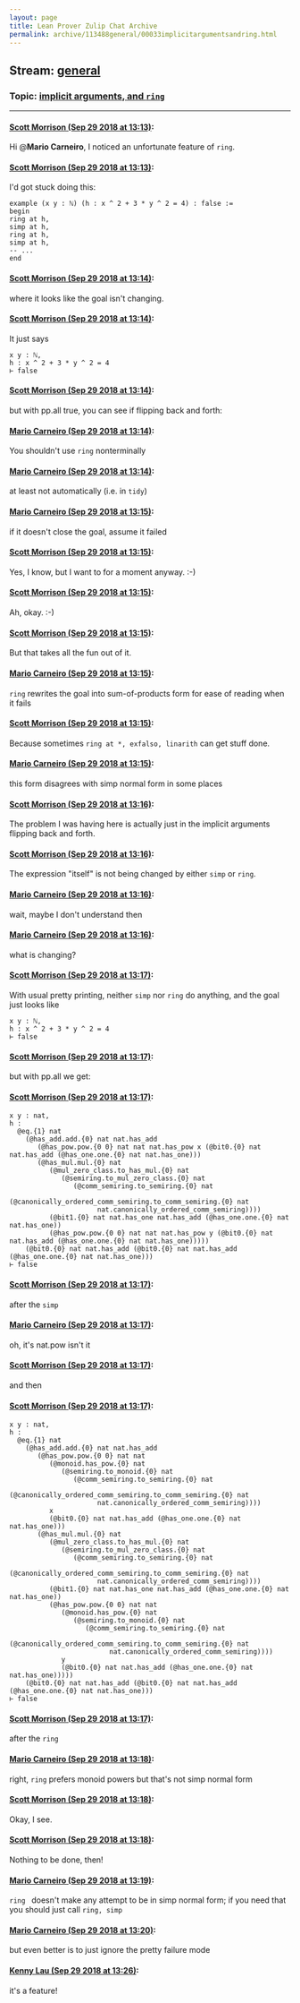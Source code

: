 ```yaml
---
layout: page
title: Lean Prover Zulip Chat Archive 
permalink: archive/113488general/00033implicitargumentsandring.html
---
```


## Stream: [general](index.html)
### Topic: [implicit arguments, and `ring`](00033implicitargumentsandring.html)

---

#### [Scott Morrison (Sep 29 2018 at 13:13)](https://leanprover.zulipchat.com/#narrow/stream/113488-general/topic/implicit%20arguments%2C%20and%20%60ring%60/near/134878744):
Hi @**Mario Carneiro**, I noticed an unfortunate feature of `ring`.

#### [Scott Morrison (Sep 29 2018 at 13:13)](https://leanprover.zulipchat.com/#narrow/stream/113488-general/topic/implicit%20arguments%2C%20and%20%60ring%60/near/134878745):
I'd got stuck doing this:
```
example (x y : ℕ) (h : x ^ 2 + 3 * y ^ 2 = 4) : false :=
begin
ring at h,
simp at h,
ring at h,
simp at h,
-- ...
end
```

#### [Scott Morrison (Sep 29 2018 at 13:14)](https://leanprover.zulipchat.com/#narrow/stream/113488-general/topic/implicit%20arguments%2C%20and%20%60ring%60/near/134878784):
where it looks like the goal isn't changing.

#### [Scott Morrison (Sep 29 2018 at 13:14)](https://leanprover.zulipchat.com/#narrow/stream/113488-general/topic/implicit%20arguments%2C%20and%20%60ring%60/near/134878788):
It just says 
```
x y : ℕ,
h : x ^ 2 + 3 * y ^ 2 = 4
⊢ false
```

#### [Scott Morrison (Sep 29 2018 at 13:14)](https://leanprover.zulipchat.com/#narrow/stream/113488-general/topic/implicit%20arguments%2C%20and%20%60ring%60/near/134878791):
but with pp.all true, you can see if flipping back and forth:

#### [Mario Carneiro (Sep 29 2018 at 13:14)](https://leanprover.zulipchat.com/#narrow/stream/113488-general/topic/implicit%20arguments%2C%20and%20%60ring%60/near/134878803):
You shouldn't use `ring` nonterminally

#### [Mario Carneiro (Sep 29 2018 at 13:14)](https://leanprover.zulipchat.com/#narrow/stream/113488-general/topic/implicit%20arguments%2C%20and%20%60ring%60/near/134878808):
at least not automatically (i.e. in `tidy`)

#### [Mario Carneiro (Sep 29 2018 at 13:15)](https://leanprover.zulipchat.com/#narrow/stream/113488-general/topic/implicit%20arguments%2C%20and%20%60ring%60/near/134878815):
if it doesn't close the goal, assume it failed

#### [Scott Morrison (Sep 29 2018 at 13:15)](https://leanprover.zulipchat.com/#narrow/stream/113488-general/topic/implicit%20arguments%2C%20and%20%60ring%60/near/134878817):
Yes, I know, but I want to for a moment anyway. :-)

#### [Scott Morrison (Sep 29 2018 at 13:15)](https://leanprover.zulipchat.com/#narrow/stream/113488-general/topic/implicit%20arguments%2C%20and%20%60ring%60/near/134878818):
Ah, okay. :-)

#### [Scott Morrison (Sep 29 2018 at 13:15)](https://leanprover.zulipchat.com/#narrow/stream/113488-general/topic/implicit%20arguments%2C%20and%20%60ring%60/near/134878821):
But that takes all the fun out of it.

#### [Mario Carneiro (Sep 29 2018 at 13:15)](https://leanprover.zulipchat.com/#narrow/stream/113488-general/topic/implicit%20arguments%2C%20and%20%60ring%60/near/134878823):
`ring` rewrites the goal into sum-of-products form for ease of reading when it fails

#### [Scott Morrison (Sep 29 2018 at 13:15)](https://leanprover.zulipchat.com/#narrow/stream/113488-general/topic/implicit%20arguments%2C%20and%20%60ring%60/near/134878827):
Because sometimes `ring at *, exfalso, linarith` can get stuff done.

#### [Mario Carneiro (Sep 29 2018 at 13:15)](https://leanprover.zulipchat.com/#narrow/stream/113488-general/topic/implicit%20arguments%2C%20and%20%60ring%60/near/134878829):
this form disagrees with simp normal form in some places

#### [Scott Morrison (Sep 29 2018 at 13:16)](https://leanprover.zulipchat.com/#narrow/stream/113488-general/topic/implicit%20arguments%2C%20and%20%60ring%60/near/134878870):
The problem I was having here is actually just in the implicit arguments flipping back and forth.

#### [Scott Morrison (Sep 29 2018 at 13:16)](https://leanprover.zulipchat.com/#narrow/stream/113488-general/topic/implicit%20arguments%2C%20and%20%60ring%60/near/134878874):
The expression "itself" is not being changed by either `simp` or `ring`.

#### [Mario Carneiro (Sep 29 2018 at 13:16)](https://leanprover.zulipchat.com/#narrow/stream/113488-general/topic/implicit%20arguments%2C%20and%20%60ring%60/near/134878881):
wait, maybe I don't understand then

#### [Mario Carneiro (Sep 29 2018 at 13:16)](https://leanprover.zulipchat.com/#narrow/stream/113488-general/topic/implicit%20arguments%2C%20and%20%60ring%60/near/134878882):
what is changing?

#### [Scott Morrison (Sep 29 2018 at 13:17)](https://leanprover.zulipchat.com/#narrow/stream/113488-general/topic/implicit%20arguments%2C%20and%20%60ring%60/near/134878894):
With usual pretty printing, neither `simp` nor `ring` do anything, and the goal just looks like
```
x y : ℕ,
h : x ^ 2 + 3 * y ^ 2 = 4
⊢ false
```

#### [Scott Morrison (Sep 29 2018 at 13:17)](https://leanprover.zulipchat.com/#narrow/stream/113488-general/topic/implicit%20arguments%2C%20and%20%60ring%60/near/134878896):
but with pp.all we get:

#### [Scott Morrison (Sep 29 2018 at 13:17)](https://leanprover.zulipchat.com/#narrow/stream/113488-general/topic/implicit%20arguments%2C%20and%20%60ring%60/near/134878898):
```
x y : nat,
h :
  @eq.{1} nat
    (@has_add.add.{0} nat nat.has_add
       (@has_pow.pow.{0 0} nat nat nat.has_pow x (@bit0.{0} nat nat.has_add (@has_one.one.{0} nat nat.has_one)))
       (@has_mul.mul.{0} nat
          (@mul_zero_class.to_has_mul.{0} nat
             (@semiring.to_mul_zero_class.{0} nat
                (@comm_semiring.to_semiring.{0} nat
                   (@canonically_ordered_comm_semiring.to_comm_semiring.{0} nat
                      nat.canonically_ordered_comm_semiring))))
          (@bit1.{0} nat nat.has_one nat.has_add (@has_one.one.{0} nat nat.has_one))
          (@has_pow.pow.{0 0} nat nat nat.has_pow y (@bit0.{0} nat nat.has_add (@has_one.one.{0} nat nat.has_one)))))
    (@bit0.{0} nat nat.has_add (@bit0.{0} nat nat.has_add (@has_one.one.{0} nat nat.has_one)))
⊢ false
```

#### [Scott Morrison (Sep 29 2018 at 13:17)](https://leanprover.zulipchat.com/#narrow/stream/113488-general/topic/implicit%20arguments%2C%20and%20%60ring%60/near/134878899):
after the `simp`

#### [Mario Carneiro (Sep 29 2018 at 13:17)](https://leanprover.zulipchat.com/#narrow/stream/113488-general/topic/implicit%20arguments%2C%20and%20%60ring%60/near/134878900):
oh, it's nat.pow isn't it

#### [Scott Morrison (Sep 29 2018 at 13:17)](https://leanprover.zulipchat.com/#narrow/stream/113488-general/topic/implicit%20arguments%2C%20and%20%60ring%60/near/134878901):
and then

#### [Scott Morrison (Sep 29 2018 at 13:17)](https://leanprover.zulipchat.com/#narrow/stream/113488-general/topic/implicit%20arguments%2C%20and%20%60ring%60/near/134878905):
```
x y : nat,
h :
  @eq.{1} nat
    (@has_add.add.{0} nat nat.has_add
       (@has_pow.pow.{0 0} nat nat
          (@monoid.has_pow.{0} nat
             (@semiring.to_monoid.{0} nat
                (@comm_semiring.to_semiring.{0} nat
                   (@canonically_ordered_comm_semiring.to_comm_semiring.{0} nat
                      nat.canonically_ordered_comm_semiring))))
          x
          (@bit0.{0} nat nat.has_add (@has_one.one.{0} nat nat.has_one)))
       (@has_mul.mul.{0} nat
          (@mul_zero_class.to_has_mul.{0} nat
             (@semiring.to_mul_zero_class.{0} nat
                (@comm_semiring.to_semiring.{0} nat
                   (@canonically_ordered_comm_semiring.to_comm_semiring.{0} nat
                      nat.canonically_ordered_comm_semiring))))
          (@bit1.{0} nat nat.has_one nat.has_add (@has_one.one.{0} nat nat.has_one))
          (@has_pow.pow.{0 0} nat nat
             (@monoid.has_pow.{0} nat
                (@semiring.to_monoid.{0} nat
                   (@comm_semiring.to_semiring.{0} nat
                      (@canonically_ordered_comm_semiring.to_comm_semiring.{0} nat
                         nat.canonically_ordered_comm_semiring))))
             y
             (@bit0.{0} nat nat.has_add (@has_one.one.{0} nat nat.has_one)))))
    (@bit0.{0} nat nat.has_add (@bit0.{0} nat nat.has_add (@has_one.one.{0} nat nat.has_one)))
⊢ false
```

#### [Scott Morrison (Sep 29 2018 at 13:17)](https://leanprover.zulipchat.com/#narrow/stream/113488-general/topic/implicit%20arguments%2C%20and%20%60ring%60/near/134878906):
after the `ring`

#### [Mario Carneiro (Sep 29 2018 at 13:18)](https://leanprover.zulipchat.com/#narrow/stream/113488-general/topic/implicit%20arguments%2C%20and%20%60ring%60/near/134878947):
right, `ring` prefers monoid powers but that's not simp normal form

#### [Scott Morrison (Sep 29 2018 at 13:18)](https://leanprover.zulipchat.com/#narrow/stream/113488-general/topic/implicit%20arguments%2C%20and%20%60ring%60/near/134878950):
Okay, I see.

#### [Scott Morrison (Sep 29 2018 at 13:18)](https://leanprover.zulipchat.com/#narrow/stream/113488-general/topic/implicit%20arguments%2C%20and%20%60ring%60/near/134878951):
Nothing to be done, then!

#### [Mario Carneiro (Sep 29 2018 at 13:19)](https://leanprover.zulipchat.com/#narrow/stream/113488-general/topic/implicit%20arguments%2C%20and%20%60ring%60/near/134878962):
`ring ` doesn't make any attempt to be in simp normal form; if you need that you should just call `ring, simp`

#### [Mario Carneiro (Sep 29 2018 at 13:20)](https://leanprover.zulipchat.com/#narrow/stream/113488-general/topic/implicit%20arguments%2C%20and%20%60ring%60/near/134878965):
but even better is to just ignore the pretty failure mode

#### [Kenny Lau (Sep 29 2018 at 13:26)](https://leanprover.zulipchat.com/#narrow/stream/113488-general/topic/implicit%20arguments%2C%20and%20%60ring%60/near/134879165):
it's a feature!


